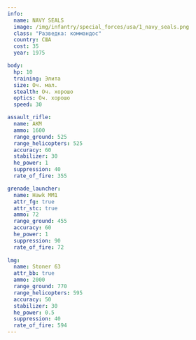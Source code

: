 ```yaml
---
info:
  name: NAVY SEALS
  image: /img/infantry/special_forces/usa/1_navy_seals.png
  class: "Разведка: коммандос"
  country: США
  cost: 35
  year: 1975

body:
  hp: 10
  training: Элита
  size: Оч. мал.
  stealth: Оч. хорошо
  optics: Оч. хорошо
  speed: 30

assault_rifle:
  name: AKM
  ammo: 1600
  range_ground: 525
  range_helicopters: 525
  accuracy: 60
  stabilizer: 30
  he_power: 1
  suppression: 40
  rate_of_fire: 355

grenade_launcher:
  name: Hawk MM1
  attr_fg: true
  attr_stc: true
  ammo: 72
  range_ground: 455
  accuracy: 60
  he_power: 1
  suppression: 90
  rate_of_fire: 72
  
lmg:
  name: Stoner 63
  attr_bb: true
  ammo: 2000
  range_ground: 770
  range_helicopters: 595
  accuracy: 50
  stabilizer: 30
  he_power: 0.5
  suppression: 40
  rate_of_fire: 594
---
```

